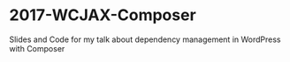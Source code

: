 # 2017-WCJAX-Composer
Slides and Code for my talk about dependency management in WordPress with Composer
